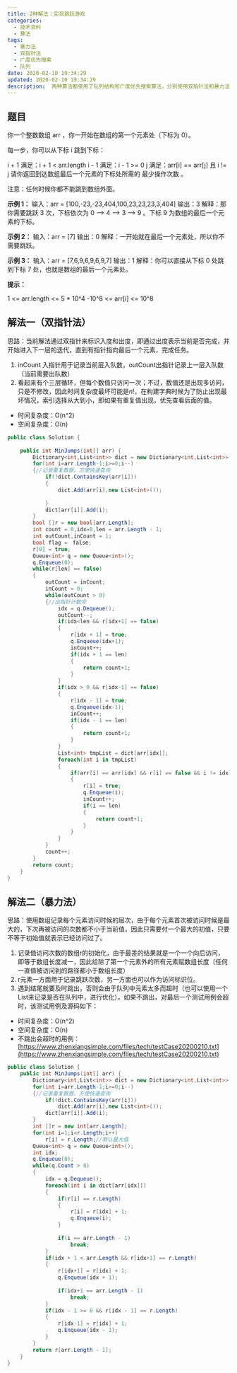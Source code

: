```yaml
---
title: 2种解法：实现跳跃游戏
categories:
  - 技术资料
  - 算法
tags:
  - 暴力法
  - 双指针法
  - 广度优先搜索
  - 队列
date: 2020-02-10 19:34:29
updated: 2020-02-10 19:34:29
description:  两种算法都使用了队列结构和广度优先搜索算法，分别使用双指针法和暴力法对跳跃的计数，来确定最小跳跃次数...
---
```


## 题目
你一个整数数组 arr ，你一开始在数组的第一个元素处（下标为 0）。

每一步，你可以从下标 i 跳到下标：

i + 1 满足：i + 1 < arr.length
i - 1 满足：i - 1 >= 0
j 满足：arr[i] == arr[j] 且 i != j
请你返回到达数组最后一个元素的下标处所需的 最少操作次数 。

注意：任何时候你都不能跳到数组外面。

 

**示例 1：**
输入：arr = [100,-23,-23,404,100,23,23,23,3,404]
输出：3
解释：那你需要跳跃 3 次，下标依次为 0 --> 4 --> 3 --> 9 。下标 9 为数组的最后一个元素的下标。

**示例 2：**
输入：arr = [7]
输出：0
解释：一开始就在最后一个元素处，所以你不需要跳跃。

**示例 3：**
输入：arr = [7,6,9,6,9,6,9,7]
输出：1
解释：你可以直接从下标 0 处跳到下标 7 处，也就是数组的最后一个元素处。 

**提示：**

1 <= arr.length <= 5 * 10^4
-10^8 <= arr[i] <= 10^8

## 解法一（双指针法）
思路：当前解法通过双指针来标识入度和出度，即通过出度表示当前是否完成，并开始进入下一层的迭代，直到有指针指向最后一个元素，完成任务。
1. inCount 入指针用于记录当前层入队数，outCount出指针记录上一层入队数（当前需要出队数）
2. 看起来有个三层循环，但每个数值只访问一次；不过，数值还是出现多访问，只是不修改，因此时间复杂度最坏可能是$n!$，在构建字典时候为了防止出现最坏情况，索引选择从大到小，即如果有重复值出现，优先查看后面的值。
* 时间复杂度：O(n^2)
* 空间复杂度：O(n)
```csharp
public class Solution {
    
    public int MinJumps(int[] arr) {
        Dictionary<int,List<int>> dict = new Dictionary<int,List<int>>();
        for(int i=arr.Length-1;i>=0;i--)
        {//记录重复数据，方便快速查询
            if(!dict.ContainsKey(arr[i]))
            {
                dict.Add(arr[i],new List<int>());
                
            }
            dict[arr[i]].Add(i);
        }
        bool []r = new bool[arr.Length];
        int count = 0,idx=0,len = arr.Length - 1;
        int outCount,inCount = 1;
        bool flag =　false;
        r[0] = true;
        Queue<int> q = new Queue<int>();
        q.Enqueue(0);
        while(r[len] == false)
        {
            outCount = inCount;
            inCount = 0;
            while(outCount > 0)
            {//出指针计数完
                idx = q.Dequeue();
                outCount--;
                if(idx<len && r[idx+1] == false)
                {
                    r[idx + 1] = true;
                    q.Enqueue(idx+1);
                    inCount++;
                    if(idx + 1 == len)
                    {
                        return count+1;
                    }
                }
                if(idx > 0 && r[idx-1] == false)
                {
                    r[idx - 1] = true;             
                    q.Enqueue(idx-1);
                    inCount++;
                    if(idx - 1 == len)
                    {
                        return count+1;
                    }
                }
                List<int> tmpList = dict[arr[idx]];
                foreach(int i in tmpList)
                {
                    if(arr[i] == arr[idx] && r[i] == false && i != idx)
                    {
                        r[i] = true;           
                        q.Enqueue(i);
                        inCount++;
                        if(i == len)
                        {
                            return count+1;
                        }
                    }
                }
            }
            count++;
        }
        return count;
    }
}
```

## 解法二（暴力法）
思路：使用数组记录每个元素访问时候的层次，由于每个元素首次被访问时候是最大的，下次再被访问的次数都不小于当前值，因此只需要付一个最大的初值，只要不等于初始值就表示已经访问过了。
1. 记录值访问次数的数组r的初始化，由于最差的结果就是一个一个向后访问，即等于数组长度减一，因此给除了第一个元素外的所有元素赋数组长度（任何一直值被访问到的路径都小于数组长度）
2. r元素一方面用于记录跳跃次数，另一方面也可以作为访问标识位。
3. 遇到结尾就要及时跳出，否则会由于队列中元素太多而超时（也可以使用一个List来记录是否在队列中，进行优化）。如果不跳出，对最后一个测试用例会超时，该测试用例及源码如下：
* 时间复杂度：O(n^2)
* 空间复杂度：O(n)
* 不跳出会超时的用例：[https://www.zhenxiangsimple.com/files/tech/testCase20200210.txt](https://www.zhenxiangsimple.com/files/tech/testCase20200210.txt)
```csharp
public class Solution {
    public int MinJumps(int[] arr) {
        Dictionary<int,List<int>> dict = new Dictionary<int,List<int>>();
        for(int i=arr.Length-1;i>=0;i--)
        {//记录重复数据，方便快速查询
            if(!dict.ContainsKey(arr[i]))            
                dict.Add(arr[i],new List<int>());                
            dict[arr[i]].Add(i);
        }
        int []r = new int[arr.Length];
        for(int i=1;i<r.Length;i++)
            r[i] = r.Length;//默认最大值
        Queue<int> q = new Queue<int>();
        int idx;
        q.Enqueue(0);
        while(q.Count > 0)
        {
            idx = q.Dequeue();
            foreach(int i in dict[arr[idx]])
            {
                if(r[i] == r.Length)
                {
                    r[i] = r[idx] + 1;
                    q.Enqueue(i);
                }
                
                if(i == arr.Length - 1) 
                    break;
            }
            if(idx + 1 < arr.Length && r[idx+1] == r.Length)
            {
                r[idx+1] = r[idx] + 1;
                q.Enqueue(idx + 1);
                
                if(idx+1 == arr.Length - 1) 
                    break;
            }
            if(idx - 1 >= 0 && r[idx - 1] == r.Length)
            {
                r[idx-1] = r[idx] + 1;
                q.Enqueue(idx - 1);
            }
        }
        return r[arr.Length - 1];
    }
}
```
